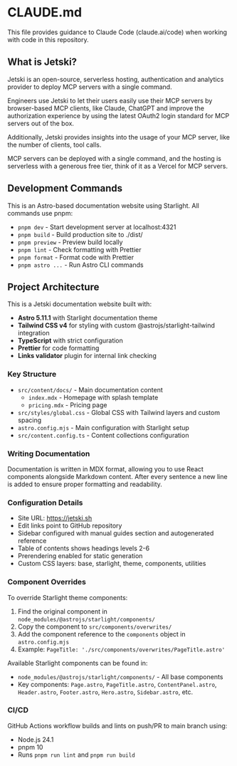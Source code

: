 # CLAUDE.md

This file provides guidance to Claude Code (claude.ai/code) when working with code in this repository.

## What is Jetski?

Jetski is an open-source, serverless hosting, authentication and analytics provider to deploy
MCP servers with a single command.

Engineers use Jetski to let their users easily use their MCP servers by browser-based MCP clients,
like Claude, ChatGPT and improve the authorization experience by using the latest OAuth2 login
standard for MCP servers out of the box.

Additionally, Jetski provides insights into the usage of your MCP server, like the number of clients,
tool calls.

MCP servers can be deployed with a single command, and the hosting is serverless with a generous free tier,
think of it as a Vercel for MCP servers.

## Development Commands

This is an Astro-based documentation website using Starlight. All commands use pnpm:

- `pnpm dev` - Start development server at localhost:4321
- `pnpm build` - Build production site to ./dist/
- `pnpm preview` - Preview build locally
- `pnpm lint` - Check formatting with Prettier
- `pnpm format` - Format code with Prettier
- `pnpm astro ...` - Run Astro CLI commands

## Project Architecture

This is a Jetski documentation website built with:

- **Astro 5.11.1** with Starlight documentation theme
- **Tailwind CSS v4** for styling with custom @astrojs/starlight-tailwind integration
- **TypeScript** with strict configuration
- **Prettier** for code formatting
- **Links validator** plugin for internal link checking

### Key Structure

- `src/content/docs/` - Main documentation content
  - `index.mdx` - Homepage with splash template
  - `pricing.mdx` - Pricing page
- `src/styles/global.css` - Global CSS with Tailwind layers and custom spacing
- `astro.config.mjs` - Main configuration with Starlight setup
- `src/content.config.ts` - Content collections configuration

### Writing Documentation

Documentation is written in MDX format, allowing you to use React components alongside Markdown content.
After every sentence a new line is added to ensure proper formatting and readability.

### Configuration Details

- Site URL: https://jetski.sh
- Edit links point to GitHub repository
- Sidebar configured with manual guides section and autogenerated reference
- Table of contents shows headings levels 2-6
- Prerendering enabled for static generation
- Custom CSS layers: base, starlight, theme, components, utilities

### Component Overrides

To override Starlight theme components:

1. Find the original component in `node_modules/@astrojs/starlight/components/`
2. Copy the component to `src/components/overwrites/`
3. Add the component reference to the `components` object in `astro.config.mjs`
4. Example: `PageTitle: './src/components/overwrites/PageTitle.astro'`

Available Starlight components can be found in:

- `node_modules/@astrojs/starlight/components/` - All base components
- Key components: `Page.astro`, `PageTitle.astro`, `ContentPanel.astro`, `Header.astro`, `Footer.astro`, `Hero.astro`, `Sidebar.astro`, etc.

### CI/CD

GitHub Actions workflow builds and lints on push/PR to main branch using:

- Node.js 24.1
- pnpm 10
- Runs `pnpm run lint` and `pnpm run build`

